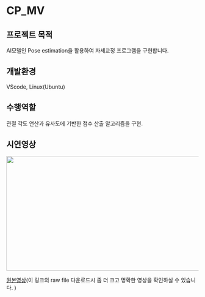 # CP_MV
## 프로젝트 목적
AI모델인 Pose estimation을 활용하여 자세교정 프로그램을 구현합니다.<br/> 
## 개발환경
VScode, Linux(Ubuntu)
## 수행역할
관절 각도 연산과 유사도에 기반한 점수 산출 알고리즘을 구현.
## 시연영상
<img src="https://github.com/BrotherHwan/CP_MV/blob/main/image_video/cp_mv.gif" width=600 height=300>

[원본영상]()(이 링크의 raw file 다운로드시 좀 더 크고 명확한 영상을 확인하실 수 있습니다. ) 
